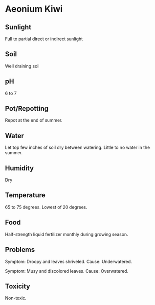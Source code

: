 # Aeonium Kiwi
## Sunlight
Full to partial direct or indirect sunlight

## Soil
Well draining soil

## pH
6 to 7

## Pot/Repotting
Repot at the end of summer.

## Water
Let top few inches of soil dry between watering. Little to no water in the summer.

## Humidity
Dry

## Temperature
65 to 75 degrees. Lowest of 20 degrees.

## Food
Half-strength liquid fertilizer monthly during growing season.

## Problems
Symptom: Droopy and leaves shriveled. Cause: Underwatered.

Symptom: Musy and discolored leaves. Cause: Overwatered.

## Toxicity
Non-toxic.
